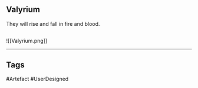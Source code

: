 ## Valyrium
They will rise and fall in fire and blood.
## 
![[Valyrium.png]]

---
## Tags
#Artefact
#UserDesigned 